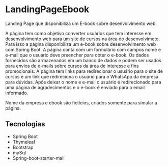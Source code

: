 # LandingPageEbook
Landing Page que disponibiliza um E-book sobre desenvolvimento web.

A página tem como objetivo converter usuários que tem interesse em desenvolvimento web
para um site de cursos na área do desenvolvimeto. Para isso a página disponibiliza um e-book
sobre desenvolvimento web com Spring Boot. A página
conta com um formulário com campos nome e e-mail que o usuário deve preencher para obter o e-book.
Os dados fornecidos são armazenados em um banco de dados e podem ser usados para envios de e-mails 
sobre cursos da área de interesse e fins promocionais. 
A página tem links para redirecionar o usuário para o site de cursos e um link que redireciona o usuário
para o WhatsApp da empresa para dúvidas.
Após deixar o nome e e-mail o usuário é redirecionado para uma página de agradecimentos e o e-book é enviado para
o email informado.

Nome da empresa e ebook são fictícios, criados somente para simular a página.


## Tecnologias

* Spring Boot
* Thymeleaf
* Bootstrap
* mySql
* Spring-boot-starter-mail
